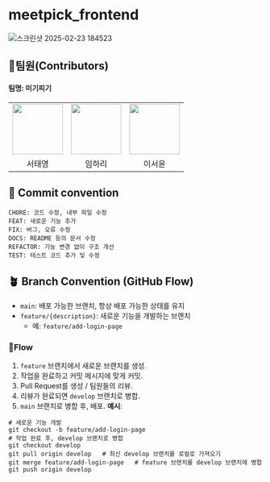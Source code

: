 # meetpick_frontend
![스크린샷 2025-02-23 184523](https://github.com/user-attachments/assets/142fbc8e-20c3-404e-bf09-b7e392da197a)


## 👥팀원(Contributors)
#### 팀명: 미기피기
<table>
  <tbody>
    <tr>
      <td align="center">
        <a href="https://github.com/taeyoung0524">
          <img src="https://github.com/taeyoung0524.png" width="100">
        </a>
      <td align="center">
        <a href="https://github.com/Limhari0301">
          <img src="https://github.com/Limhari0301.png" width="100">
        </a>
      </td>
      <td align="center">
        <a href="https://github.com/seoyoon127">
          <img src="https://github.com/seoyoon127.png" width="100">
        </a>
      </td>
    </tr>
    <tr>
      <td align="center">서태영</td>
      <td align="center">임하리</td>
      <td align="center">이서윤</td>
    </tr>
  </tbody>
</table>



## 🎯 Commit convention
```
CHORE: 코드 수정, 내부 파일 수정
FEAT: 새로운 기능 추가
FIX: 버그, 오류 수정
DOCS: README 등의 문서 수정
REFACTOR: 기능 변경 없이 구조 개선
TEST: 테스트 코드 추가 및 수정
```

## 🪴 Branch Convention (GitHub Flow)
- `main`: 배포 가능한 브랜치, 항상 배포 가능한 상태를 유지
- `feature/{description}`: 새로운 기능을 개발하는 브랜치
  - 예: `feature/add-login-page`
### 🌊Flow
1. `feature` 브랜치에서 새로운 브랜치를 생성.
2. 작업을 완료하고 커밋 메시지에 맞게 커밋.
3. Pull Request를 생성 / 팀원들의 리뷰.
4. 리뷰가 완료되면 `develop` 브랜치로 병합.
5. `main` 브랜치로 병합 후, 배포.
**예시**:
```
# 새로운 기능 개발
git checkout -b feature/add-login-page
# 작업 완료 후, develop 브랜치로 병합
git checkout develop
git pull origin develop   # 최신 develop 브랜치를 로컬로 가져오기
git merge feature/add-login-page   # feature 브랜치를 develop 브랜치에 병합
git push origin develop 
